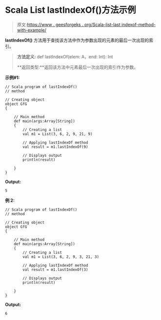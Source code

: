 # Scala List lastIndexOf()方法示例

> 原文:[https://www . geesforgeks . org/Scala-list-last indexof-method-with-example/](https://www.geeksforgeeks.org/scala-list-lastindexof-method-with-example/)

**lastIndexOf()** 方法用于查找该方法中作为参数出现的元素的最后一次出现的索引。

> **方法定义:** def lastIndexOf(elem: A，end: Int): Int
> 
> **返回类型:**返回该方法中元素最后一次出现的索引作为参数。

**示例#1:**

```
// Scala program of lastIndexOf()
// method

// Creating object
object GfG
{ 

    // Main method
    def main(args:Array[String])
    {
        // Creating a list
        val m1 = List(3, 6, 2, 9, 21, 9)

        // Applying lastIndexOf method
        val result = m1.lastIndexOf(9)

        // Displays output
        println(result)

    }
} 
```

**Output:**

```
5

```

**例 2:**

```
// Scala program of lastIndexOf()
// method

// Creating object
object GfG
{ 

    // Main method
    def main(args:Array[String])
    {
        // Creating a list
        val m1 = List(3, 6, 2, 9, 3, 21, 3)

        // Applying lastIndexOf method
        val result = m1.lastIndexOf(3)

        // Displays output
        println(result)

    }
} 
```

**Output:**

```
6

```